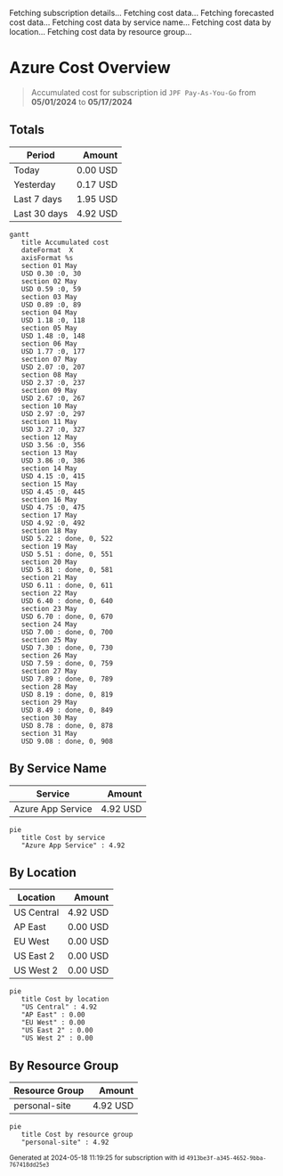 Fetching subscription details...
Fetching cost data...
Fetching forecasted cost data...
Fetching cost data by service name...
Fetching cost data by location...
Fetching cost data by resource group...
# Azure Cost Overview

> Accumulated cost for subscription id `JPF Pay-As-You-Go` from **05/01/2024** to **05/17/2024**

## Totals

|Period|Amount|
|---|---:|
|Today|0.00 USD|
|Yesterday|0.17 USD|
|Last 7 days|1.95 USD|
|Last 30 days|4.92 USD|

```mermaid
gantt
   title Accumulated cost
   dateFormat  X
   axisFormat %s
   section 01 May
   USD 0.30 :0, 30
   section 02 May
   USD 0.59 :0, 59
   section 03 May
   USD 0.89 :0, 89
   section 04 May
   USD 1.18 :0, 118
   section 05 May
   USD 1.48 :0, 148
   section 06 May
   USD 1.77 :0, 177
   section 07 May
   USD 2.07 :0, 207
   section 08 May
   USD 2.37 :0, 237
   section 09 May
   USD 2.67 :0, 267
   section 10 May
   USD 2.97 :0, 297
   section 11 May
   USD 3.27 :0, 327
   section 12 May
   USD 3.56 :0, 356
   section 13 May
   USD 3.86 :0, 386
   section 14 May
   USD 4.15 :0, 415
   section 15 May
   USD 4.45 :0, 445
   section 16 May
   USD 4.75 :0, 475
   section 17 May
   USD 4.92 :0, 492
   section 18 May
   USD 5.22 : done, 0, 522
   section 19 May
   USD 5.51 : done, 0, 551
   section 20 May
   USD 5.81 : done, 0, 581
   section 21 May
   USD 6.11 : done, 0, 611
   section 22 May
   USD 6.40 : done, 0, 640
   section 23 May
   USD 6.70 : done, 0, 670
   section 24 May
   USD 7.00 : done, 0, 700
   section 25 May
   USD 7.30 : done, 0, 730
   section 26 May
   USD 7.59 : done, 0, 759
   section 27 May
   USD 7.89 : done, 0, 789
   section 28 May
   USD 8.19 : done, 0, 819
   section 29 May
   USD 8.49 : done, 0, 849
   section 30 May
   USD 8.78 : done, 0, 878
   section 31 May
   USD 9.08 : done, 0, 908
```

## By Service Name

|Service|Amount|
|---|---:|
|Azure App Service|4.92 USD|

```mermaid
pie
   title Cost by service
   "Azure App Service" : 4.92
```

## By Location

|Location|Amount|
|---|---:|
|US Central|4.92 USD|
|AP East|0.00 USD|
|EU West|0.00 USD|
|US East 2|0.00 USD|
|US West 2|0.00 USD|

```mermaid
pie
   title Cost by location
   "US Central" : 4.92
   "AP East" : 0.00
   "EU West" : 0.00
   "US East 2" : 0.00
   "US West 2" : 0.00
```

## By Resource Group

|Resource Group|Amount|
|---|---:|
|personal-site|4.92 USD|

```mermaid
pie
   title Cost by resource group
   "personal-site" : 4.92
```

<sup>Generated at 2024-05-18 11:19:25 for subscription with id `4913be3f-a345-4652-9bba-767418dd25e3`</sup>
